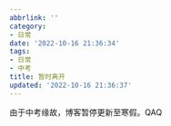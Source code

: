 ```yaml
---
abbrlink: ''
category:
- 日常
date: '2022-10-16 21:36:34'
tags:
- 日常
- 中考
title: 暂时离开
updated: '2022-10-16 21:36:37'
---
```

由于中考缘故，博客暂停更新至寒假。QAQ

